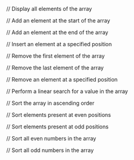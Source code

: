 
// Display all elements of the array

// Add an element at the start of the array

// Add an element at the end of the array

// Insert an element at a specified position

// Remove the first element of the array

// Remove the last element of the array

// Remove an element at a specified position

// Perform a linear search for a value in the array

// Sort the array in ascending order

// Sort elements present at even positions

// Sort elements present at odd positions

// Sort all even numbers in the array

// Sort all odd numbers in the array
